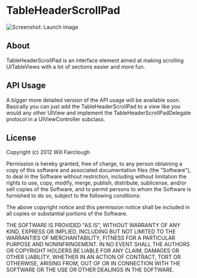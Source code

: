 TableHeaderScrollPad
============

![Screenshot: Launch image](https://raw.github.com/wfairclough/TableHeaderScrollPad/master/screenshot.png)

About
-----

TableHeaderScrollPad is an interface element aimed at making scrolling UITableViews with a lot of sections easier and more fun.

API Usage
-------

A bigger more detailed version of the API usage will be available soon. Basically you can just add the TableHeaderScrollPad to a view like you would any other UIView and implement the TableHeaderScrollPadDelegate protocol in a UIViewController subclass.

License
-------

Copyright (c) 2012 Will Fairclough

Permission is hereby granted, free of charge, to any person obtaining a copy of this software and associated documentation files (the "Software"), to deal in the Software without restriction, including without limitation the rights to use, copy, modify, merge, publish, distribute, sublicense, and/or sell copies of the Software, and to permit persons to whom the Software is furnished to do so, subject to the following conditions:

The above copyright notice and this permission notice shall be included in all copies or substantial portions of the Software.

THE SOFTWARE IS PROVIDED "AS IS", WITHOUT WARRANTY OF ANY KIND, EXPRESS OR IMPLIED, INCLUDING BUT NOT LIMITED TO THE WARRANTIES OF MERCHANTABILITY, FITNESS FOR A PARTICULAR PURPOSE AND NONINFRINGEMENT. IN NO EVENT SHALL THE AUTHORS OR COPYRIGHT HOLDERS BE LIABLE FOR ANY CLAIM, DAMAGES OR OTHER LIABILITY, WHETHER IN AN ACTION OF CONTRACT, TORT OR OTHERWISE, ARISING FROM, OUT OF OR IN CONNECTION WITH THE SOFTWARE OR THE USE OR OTHER DEALINGS IN THE SOFTWARE.